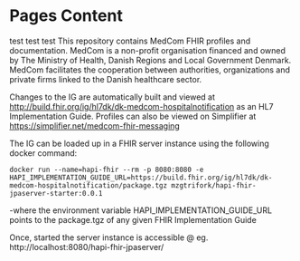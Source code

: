 # Pages Content

test test test This repository contains MedCom FHIR profiles and documentation. MedCom is a non-profit organisation financed and owned by The Ministry of Health, Danish Regions and Local Government Denmark. MedCom facilitates the cooperation between authorities, organizations and private firms linked to the Danish healthcare sector.

Changes to the IG are automatically built and viewed at http://build.fhir.org/ig/hl7dk/dk-medcom-hospitalnotification as an HL7 Implementation Guide. Profiles can also be viewed on Simplifier at https://simplifier.net/medcom-fhir-messaging

The IG can be loaded up in a FHIR server instance using the following docker command:

```
docker run --name=hapi-fhir --rm -p 8080:8080 -e HAPI_IMPLEMENTATION_GUIDE_URL=https://build.fhir.org/ig/hl7dk/dk-medcom-hospitalnotification/package.tgz mzgtrifork/hapi-fhir-jpaserver-starter:0.0.1
```
-where the environment variable HAPI_IMPLEMENTATION_GUIDE_URL points to the package.tgz of any given FHIR Implementation Guide

Once, started the server instance is accessible @ eg. http://localhost:8080/hapi-fhir-jpaserver/
